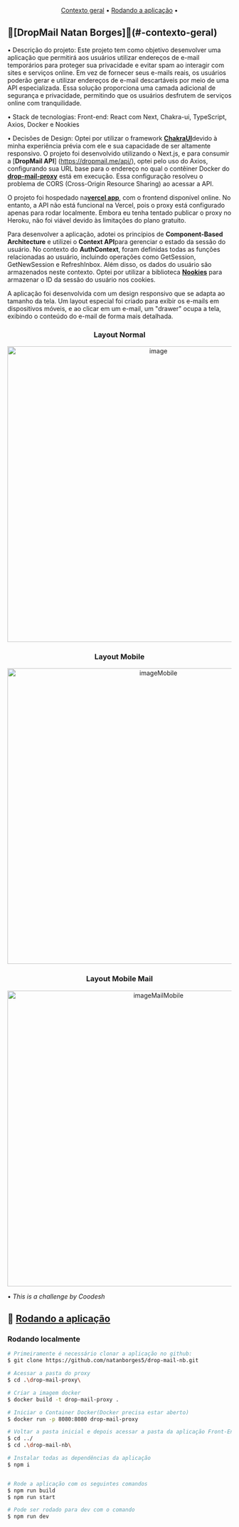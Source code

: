 <p align="center">
 <a href="#contexto-geral">Contexto geral</a> •
 <a href="#rodando-o-app">Rodando a aplicação</a> •
</p>

## 🧙[DropMail Natan Borges]🧙(#-contexto-geral)

• Descrição do projeto: Este projeto tem como objetivo desenvolver uma aplicação que permitirá aos usuários utilizar endereços de e-mail temporários para proteger sua privacidade e evitar spam ao interagir
com sites e serviços online. Em vez de fornecer seus e-mails reais, os usuários poderão gerar e utilizar endereços de e-mail descartáveis por meio de uma API especializada. Essa solução proporciona uma camada
adicional de segurança e privacidade, permitindo que os usuários desfrutem de serviços online com tranquilidade.

• Stack de tecnologias:
Front-end: React com Next, Chakra-ui, TypeScript, Axios, Docker e Nookies

• Decisões de Design: Optei por utilizar o framework [**ChakraUI**](https://chakra-ui.com/)devido à minha experiência prévia com ele e sua capacidade de ser altamente responsivo. O projeto foi desenvolvido utilizando o Next.js, e para consumir a [**DropMail API**]    (https://dropmail.me/api/), optei pelo uso do Axios, configurando sua URL base para o endereço no qual o contêiner Docker do [**drop-mail-proxy**](https://github.com/natanborges5/drop-mail-nb/tree/master/drop-mail-proxy) está em execução. Essa configuração resolveu o problema de CORS (Cross-Origin Resource Sharing) ao acessar a API.
  
  O projeto foi hospedado na[**vercel app**](https://drop-mail-nb.vercel.app/), com o frontend disponível online. No entanto, a API não está funcional na Vercel, pois o proxy está configurado apenas para rodar localmente. Embora eu tenha tentado publicar o proxy no Heroku, não foi viável devido às limitações do plano gratuito.
  
  Para desenvolver a aplicação, adotei os princípios de **Component-Based Architecture** e utilizei o **Context API**para gerenciar o estado da sessão do usuário. No contexto do **AuthContext**, foram definidas todas as funções relacionadas ao usuário, incluindo operações como GetSession, GetNewSession e RefreshInbox. Além disso, os dados do usuário são armazenados neste contexto. Optei por utilizar a biblioteca [**Nookies**](https://www.npmjs.com/package/nookies/) para armazenar o ID da sessão do usuário nos cookies.

  A aplicação foi desenvolvida com um design responsivo que se adapta ao tamanho da tela. Um layout especial foi criado para exibir os e-mails em dispositivos móveis, e ao clicar em um e-mail, um "drawer" ocupa a tela, exibindo o conteúdo do e-mail de forma mais detalhada.
  
<!-- Layout Normal -->
<h3 align="center">Layout Normal</h3>
<p align="center">
  <img width="663"  alt="image" src="https://github.com/natanborges5/Images/blob/91b7fa3caab62c107874be057c083f190990fdbc/dropMailHome.png">
</p>

<!-- Layout Mobile -->
<h3 align="center">Layout Mobile</h3>
<p align="center">
  <img width="663" alt="imageMobile" src="https://github.com/natanborges5/Images/blob/91b7fa3caab62c107874be057c083f190990fdbc/homeMobile.png">
</p>

<!-- Layout Mobile Mail -->
<h3 align="center">Layout Mobile Mail</h3>
<p align="center">
  <img width="663" alt="imageMailMobile" src="https://github.com/natanborges5/Images/blob/91b7fa3caab62c107874be057c083f190990fdbc/mailMobile.png">
</p>
  
• *This is a challenge by Coodesh*
## 🎲 [Rodando a aplicação](#rodando-o-app)

### Rodando localmente

```bash
# Primeiramente é necessário clonar a aplicação no github:
$ git clone https://github.com/natanborges5/drop-mail-nb.git

# Acessar a pasta do proxy
$ cd .\drop-mail-proxy\

# Criar a imagem docker
$ docker build -t drop-mail-proxy .

# Iniciar o Container Docker(Docker precisa estar aberto)
$ docker run -p 8080:8080 drop-mail-proxy

# Voltar a pasta inicial e depois acessar a pasta da aplicação Front-End
$ cd ../
$ cd .\drop-mail-nb\

# Instalar todas as dependências da aplicação
$ npm i


# Rode a aplicação com os seguintes comandos
$ npm run build
$ npm run start

# Pode ser rodado para dev com o comando
$ npm run dev
```
